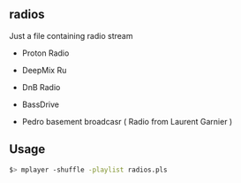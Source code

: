 ## radios

Just a file containing radio stream


- Proton Radio
- DeepMix Ru

- DnB Radio
- BassDrive
- Pedro basement broadcasr ( Radio from Laurent Garnier )


## Usage 

```bash
$> mplayer -shuffle -playlist radios.pls
```
